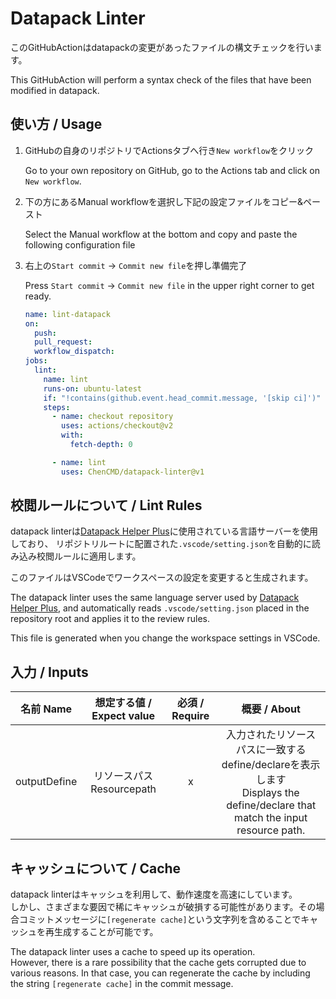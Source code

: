# Datapack Linter
このGitHubActionはdatapackの変更があったファイルの構文チェックを行います。

This GitHubAction will perform a syntax check of the files that have been modified in datapack.

## 使い方 / Usage
1. GitHubの自身のリポジトリでActionsタブへ行き`New workflow`をクリック

   Go to your own repository on GitHub, go to the Actions tab and click on `New workflow`.

1. 下の方にあるManual workflowを選択し下記の設定ファイルをコピー&ペースト

   Select the Manual workflow at the bottom and copy and paste the following configuration file

1. 右上の`Start commit` -> `Commit new file`を押し準備完了

   Press `Start commit` -> `Commit new file` in the upper right corner to get ready.
   ```yaml
   name: lint-datapack
   on:
     push:
     pull_request:
     workflow_dispatch:
   jobs:
     lint:
       name: lint
       runs-on: ubuntu-latest
       if: "!contains(github.event.head_commit.message, '[skip ci]')"
       steps:
         - name: checkout repository
           uses: actions/checkout@v2
           with:
             fetch-depth: 0

         - name: lint
           uses: ChenCMD/datapack-linter@v1
   ```

## 校閲ルールについて / Lint Rules
datapack linterは[Datapack Helper Plus](https://github.com/SPGoding/vscode-datapack-helper-plus)に使用されている言語サーバーを使用しており、
リポジトリルートに配置された`.vscode/setting.json`を自動的に読み込み校閲ルールに適用します。

このファイルはVSCodeでワークスペースの設定を変更すると生成されます。

The datapack linter uses the same language server used by [Datapack Helper Plus](https://github.com/SPGoding/vscode-datapack-helper-plus),
and automatically reads `.vscode/setting.json` placed in the repository root and applies it to the review rules.

This file is generated when you change the workspace settings in VSCode.

## 入力 / Inputs
|  名前  Name  |   想定する値 / Expect value   | 必須 / Require |                                                          概要 / About                                                          |
| :----------: | :---------------------------: | :------------: | :----------------------------------------------------------------------------------------------------------------------------: |
| outputDefine | リソースパス</br>Resourcepath |       x        | 入力されたリソースパスに一致するdefine/declareを表示します</br>Displays the define/declare that match the input resource path. |

## キャッシュについて / Cache
datapack linterはキャッシュを利用して、動作速度を高速にしています。  
しかし、さまざまな要因で稀にキャッシュが破損する可能性があります。その場合コミットメッセージに`[regenerate cache]`という文字列を含めることでキャッシュを再生成することが可能です。

The datapack linter uses a cache to speed up its operation.  
However, there is a rare possibility that the cache gets corrupted due to various reasons. In that case, you can regenerate the cache by including the string `[regenerate cache]` in the commit message.